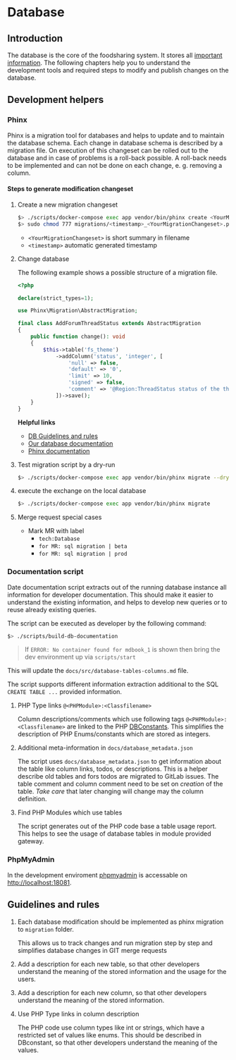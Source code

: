 # Database

## Introduction

The database is the core of the foodsharing system. It stores all [important information](/database-tables-columns.md).
The following chapters help you to understand the development tools and required steps to modify and publish changes on the database.

## Development helpers

### Phinx

Phinx is a migration tool for databases and helps to update and to maintain the database schema.
Each change in database schema is described by a migration file. On execution of this changeset can be rolled out to the database and in case of problems is a roll-back possible. A roll-back needs to be implemented and can not be done on each change, e. g. removing a column.

#### Steps to generate modification changeset

1. Create a new migration changeset

    ```bash
    $> ./scripts/docker-compose exec app vendor/bin/phinx create <YourMigrationChangeset>
    $> sudo chmod 777 migrations/<timestamp>_<YourMigrationChangeset>.php
    ```

    - `<YourMigrationChangeset>` is short summary in filename
    - `<timestamp>` automatic generated timestamp

2. Change database

    The following example shows a possible structure of a migration file.

    ```php
    <?php

    declare(strict_types=1);

    use Phinx\Migration\AbstractMigration;

    final class AddForumThreadStatus extends AbstractMigration
    {
        public function change(): void
        {
            $this->table('fs_theme')
                ->addColumn('status', 'integer', [
                    'null' => false,
                    'default' => '0',
                    'limit' => 10,
                    'signed' => false,
                    'comment' => '@Region:ThreadStatus status of the thread (open or closed)',
                ])->save();
        }
    }
    ```

    **Helpful links**

    - [DB Guidelines and rules](#guidelines-and-rules)
    - [Our database documentation](/database-tables-columns.md)
    - [Phinx documentation](https://book.cakephp.org/phinx/0/en/migrations.html)

3. Test migration script by a dry-run

    ```bash
    $> ./scripts/docker-compose exec app vendor/bin/phinx migrate --dry-run
    ```

4. execute the exchange on the local database

    ```bash
    $> ./scripts/docker-compose exec app vendor/bin/phinx migrate
    ```

5. Merge request special cases
   - Mark MR with label
        - `tech:Database`
        - `for MR: sql migration | beta`
        - `for MR: sql migration | prod`

### Documentation script

Date documentation script extracts out of the running database instance all information for developer documentation. This should make it easier to understand the existing information, and helps to develop new queries or to reuse already existing queries.

The script can be executed as developer by the following command:

```bash
$> ./scripts/build-db-documentation
```

> If `ERROR: No container found for mdbook_1` is shown then bring the dev environment up via `scripts/start`

This will update the `docs/src/database-tables-columns.md` file.

The script supports different information extraction additional to the SQL `CREATE TABLE ...` provided information.

1. PHP Type links `@<PHPModule>:<Classfilename>`

   Column descriptions/comments which use following tags `@<PHPModule>:<Classfilename>` are linked to the PHP [DBConstants](https://gitlab.com/foodsharing-dev/foodsharing/-/tree/master/src/Modules/Core/DBConstants).
   This simplifies the description of PHP Enums/constants which are stored as integers.

2. Additional meta-information in `docs/database_metadata.json`

   The script uses `docs/database_metadata.json` to get information about the table like column links, todos, or descriptions.
   This is a helper describe old tables and fors todos are migrated to GitLab issues.
   The table comment and column comment need to be set on *creation* of the table. *Take care* that later changing will change may the column definition.

3. Find PHP Modules which use tables

   The script generates out of the PHP code base a table usage report. This helps to see the usage of database tables in module provided gateway.

### PhpMyAdmin

In the development enviroment  [phpmyadmin](http://localhost:18081) is accessable on [http://localhost:18081](http://localhost:18081).

## Guidelines and rules

1. Each database modification should be implemented as phinx migration to `migration` folder.

   This allows us to track changes and run migration step by step and simplifies database changes in GIT merge requests

2. Add a description for each new table, so that other developers understand the meaning of the stored information and the usage for the users.

3. Add a description for each new column, so that other developers understand the meaning of the stored information.

4. Use PHP Type links in column description

   The PHP code use column types like int or strings, which have a restricted set of values like enums. This should be described in DBconstant, so that other developers understand the meaning of the values.
